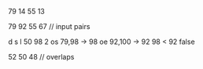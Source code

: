 79 14 55 13

79 92 55 67 // input pairs

d  s  l
50 98 2
os 79,98 -> 98
oe 92,100 -> 92
98 < 92 false

52 50 48 // overlaps

